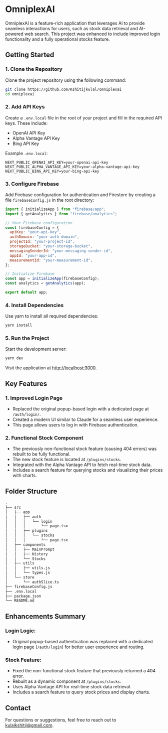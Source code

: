 
# OmniplexAI

OmniplexAI is a feature-rich application that leverages AI to provide seamless interactions for users, such as stock data retrieval and AI-powered web search. This project was enhanced to include improved login functionality and a fully operational stocks feature.

## Getting Started

### 1. Clone the Repository
Clone the project repository using the following command:

```bash
git clone https://github.com/Kshitijkulal/omniplexai
cd omniplexai
```

### 2. Add API Keys
Create a `.env.local` file in the root of your project and fill in the required API keys. These include:

- OpenAI API Key
- Alpha Vantage API Key
- Bing API Key

Example `.env.local`:

```plaintext
NEXT_PUBLIC_OPENAI_API_KEY=your-openai-api-key
NEXT_PUBLIC_ALPHA_VANTAGE_API_KEY=your-alpha-vantage-api-key
NEXT_PUBLIC_BING_API_KEY=your-bing-api-key
```

### 3. Configure Firebase
Add Firebase configuration for authentication and Firestore by creating a file `firebaseConfig.js` in the root directory:

```javascript
import { initializeApp } from "firebase/app";
import { getAnalytics } from "firebase/analytics";

// Your Firebase configuration
const firebaseConfig = {
  apiKey: "your-api-key",
  authDomain: "your-auth-domain",
  projectId: "your-project-id",
  storageBucket: "your-storage-bucket",
  messagingSenderId: "your-messaging-sender-id",
  appId: "your-app-id",
  measurementId: "your-measurement-id",
};

// Initialize Firebase
const app = initializeApp(firebaseConfig);
const analytics = getAnalytics(app);

export default app;
```

### 4. Install Dependencies
Use yarn to install all required dependencies:

```bash
yarn install
```

### 5. Run the Project
Start the development server:

```bash
yarn dev
```

Visit the application at [http://localhost:3000](http://localhost:3000).

## Key Features

### 1. Improved Login Page
- Replaced the original popup-based login with a dedicated page at `/auth/login/`.
- Created a modern UI similar to Claude for a seamless user experience.
- This page allows users to log in with Firebase authentication.

### 2. Functional Stock Component
- The previously non-functional stock feature (causing 404 errors) was rebuilt to be fully functional.
- The new stock feature is located at `/plugins/stocks`.
- Integrated with the Alpha Vantage API to fetch real-time stock data.
- Includes a search feature for querying stocks and visualizing their prices with charts.

## Folder Structure

```bash
.
├── src
│   ├── app
│   │   ├── auth
│   │   │   └── login
│   │   │       └── page.tsx
│   │   ├── plugins
│   │   │   └── stocks
│   │   │       └── page.tsx
│   ├── components
│   │   ├── MainPrompt
│   │   ├── History
│   │   └── Stocks
│   ├── utils
│   │   ├── utils.js
│   │   └── types.js
│   └── store
│       └── authSlice.ts
├── firebaseConfig.js
├── .env.local
├── package.json
└── README.md
```

## Enhancements Summary

### Login Logic:
- Original popup-based authentication was replaced with a dedicated login page (`/auth/login`) for better user experience and routing.

### Stock Feature:
- Fixed the non-functional stock feature that previously returned a 404 error.
- Rebuilt as a dynamic component at `/plugins/stocks`.
- Uses Alpha Vantage API for real-time stock data retrieval.
- Includes a search feature to query stock prices and display charts.

## Contact

For questions or suggestions, feel free to reach out to kulalkshitij@gmail.com.